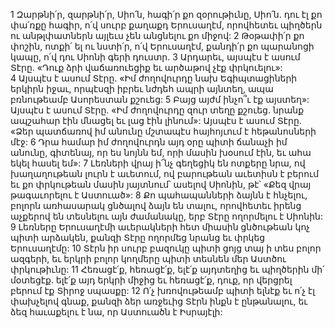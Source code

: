 1 Զարթնի՛ր, զարթնի՛ր, Սիո՛ն,
հագի՛ր քո զօրութիւնը, Սիո՛ն.
դու էլ քո փա՛ռքը հագիր,
ո՛վ սուրբ քաղաքդ Երուսաղէմ,
որովհետեւ պիղծերն ու անթլփատներն այլեւս չեն անցնելու քո միջով:
2 Թօթափի՛ր քո փոշին, ոտքի՛ ել ու նստի՛ր, ո՛վ Երուսաղէմ,
քանդի՛ր քո պարանոցի կապը,
ո՛վ դու Սիոնի գերի դուստր.
3 Արդարեւ, այսպէս է ասում Տէրը. «Դուք ձրի վաճառուեցիք եւ արծաթով չէք փրկուելու»: 4 Այսպէս է ասում Տէրը. «Իմ ժողովուրդը նախ Եգիպտացիների երկիրն իջաւ, որպէսզի իբրեւ նժդեհ ապրի այնտեղ, ապա բռնութեամբ Ասորեստան քշուեց: 5 Բայց այժմ ինչո՞ւ էք այստեղ»: Այսպէս է ասում Տէրը. «Իմ ժողովուրդը զուր տեղը քշուեց. նրանք ապշահար էին մնացել եւ լաց էին լինում»: Այսպէս է ասում Տէրը. «Ձեր պատճառով իմ անունը մշտապէս հայհոյւում է հեթանոսների մէջ: 6 Դրա համար իմ ժողովուրդն այդ օրը պիտի ճանաչի իմ անունը, գիտենայ, որ ես նոյնն եմ, որի մասին խօսում էին, եւ ահա եկել հասել եմ»:
7 Լեռների վրայ ի՜նչ գեղեցիկ են ոտքերը նրա,
ով խաղաղութեան լուրն է աւետում,
ով բարութեան աւետիսն է բերում
եւ քո փրկութեան մասին յայտնում՝ ասելով Սիոնին, թէ՝ «Քեզ վրայ թագաւորելու է Աստուած»:
8 Քո պահապանների ձայնն է հնչելու,
բոլորն առհասարակ ցնծալով ձայն են տալու,
որովհետեւ իրենց աչքերով են տեսնելու այն ժամանակը,
երբ Տէրը ողորմելու է Սիոնին:
9 Լեռները Երուսաղէմի աւերակների հետ միասին ցնծութեան կոչ պիտի արձակեն,
քանզի Տէրը ողորմեց նրանց եւ փրկեց Երուսաղէմը:
10 Տէրն իր սուրբ բազուկը պիտի ցոյց տայ ի տես բոլոր ազգերի,
եւ երկրի բոլոր կողմերը պիտի տեսնեն մեր Աստծու փրկութիւնը:
11 Հեռացէ՛ք, հեռացէ՛ք,
ելէ՛ք այդտեղից եւ պիղծերին մի՛ մօտեցէք.
ելէ՛ք այդ երկրի միջից եւ հեռացէ՛ք,
դուք, որ վերցրել բերում էք Տիրոջ սպասքը:
12 Ո՛չ խռովութեամբ պիտի ելնէք
եւ ո՛չ էլ փախչելով գնաք,
քանզի ձեր առջեւից Տէրն ինքն է ընթանալու,
եւ ձեզ հաւաքելու է նա, որ Աստուածն է Իսրայէլի:
